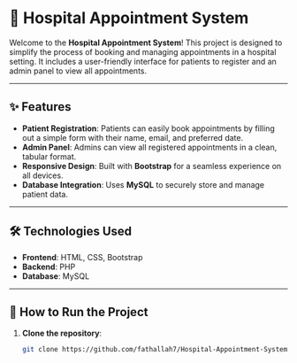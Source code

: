 # 🏥 Hospital Appointment System

Welcome to the **Hospital Appointment System**! This project is designed to simplify the process of booking and managing appointments in a hospital setting. It includes a user-friendly interface for patients to register and an admin panel to view all appointments.

---

## ✨ Features

- **Patient Registration**: Patients can easily book appointments by filling out a simple form with their name, email, and preferred date.
- **Admin Panel**: Admins can view all registered appointments in a clean, tabular format.
- **Responsive Design**: Built with **Bootstrap** for a seamless experience on all devices.
- **Database Integration**: Uses **MySQL** to securely store and manage patient data.

---

## 🛠️ Technologies Used

- **Frontend**: HTML, CSS, Bootstrap
- **Backend**: PHP
- **Database**: MySQL

---

## 🚀 How to Run the Project

1. **Clone the repository**:
   ```bash
   git clone https://github.com/fathallah7/Hospital-Appointment-System.git
